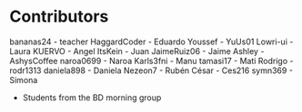 
Contributors
============

bananas24    - teacher
HaggardCoder - Eduardo
Youssef      - YuUs01
Lowri-ui     - Laura
KUERVO       - Angel
ItsKein      - Juan
JaimeRuiz06  - Jaime
Ashley       - AshysCoffee
naroa0699    - Naroa
Karls3fni    - Manu
tamasi17     - Mati
Rodrigo      - rodr1313 
daniela898   - Daniela
Nezeon7      - Rubén
César	       - Ces216
symn369      - Simona

* Students from the BD morning group
